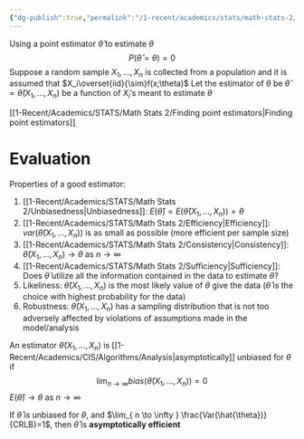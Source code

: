 ```yaml
---
{"dg-publish":true,"permalink":"/1-recent/academics/stats/math-stats-2/point-estimation/","created":"2025-01-23T12:30:31.529-05:00","updated":"2025-07-07T17:32:42.509-04:00"}
---
```


Using a point estimator $\hat{\theta}$ to estimate $\theta$
$$
P(\hat{\theta}=\theta)=0
$$
Suppose a random sample $X_{1},\dots,X_{n}$ is collected from a population and it is assumed that $X_i\overset{iid}{\sim}f(x;\theta)$ 
Let the estimator of $\theta$ be $\hat{\theta}=\hat{\theta}(X_{1},\dots,X_{n})$ be a function of $X_{i}'$s meant to estimate $\theta$

[[1-Recent/Academics/STATS/Math Stats 2/Finding point estimators\|Finding point estimators]]
# Evaluation
Properties of a good estimator:
1. [[1-Recent/Academics/STATS/Math Stats 2/Unbiasedness\|Unbiasedness]]: $E(\hat{\theta})=E(\hat{\theta}(X_{1},\dots,X_{n}))=\theta$
2. [[1-Recent/Academics/STATS/Math Stats 2/Efficiency\|Efficiency]]: $var(\hat{\theta}(X_{1},\dots,X_{n}))$ is as small as possible (more efficient per sample size)
3. [[1-Recent/Academics/STATS/Math Stats 2/Consistency\|Consistency]]: $\hat{\theta}(X_{1},\dots,X_{n})\to \theta$ as $n\to \infty$
4. [[1-Recent/Academics/STATS/Math Stats 2/Sufficiency\|Sufficiency]]: Does $\hat{\theta}$ utilize all the information contained in the data to estimate $\theta$?
5. Likeliness: $\hat{\theta}(X_{1},\dots,X_{n})$ is the most likely value of $\theta$ give the data ($\hat{\theta}$ is the choice with highest probability for the data)
6. Robustness: $\hat{\theta}(X_{1},\dots,X_{n})$ has a sampling distribution that is not too adversely affected by violations of assumptions made in the model/analysis

An estimator $\hat{\theta}(X_{1},\dots,X_{n})$ is [[1-Recent/Academics/CIS/Algorithms/Analysis\|asymptotically]] unbiased for $\theta$ if
$$
\lim_{ n \to \infty } bias(\hat{\theta}(X_{1},\dots,X_{n}))=0
$$
$E(\hat{\theta})\to \theta$ as $n\to \infty$

If $\hat{\theta}$ is unbiased for $\theta$, and $\lim_{ n \to \infty } \frac{Var(\hat{\theta})}{CRLB}=1$, then $\hat{\theta}$ is **asymptotically efficient**

